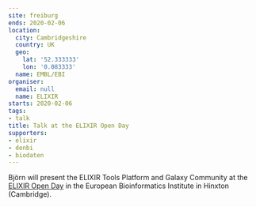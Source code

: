 ```yaml
---
site: freiburg
ends: 2020-02-06
location:
  city: Cambridgeshire
  country: UK
  geo:
    lat: '52.333333'
    lon: '0.083333'
  name: EMBL/EBI
organiser:
  email: null
  name: ELIXIR
starts: 2020-02-06
tags:
- talk
title: Talk at the ELIXIR Open Day
supporters:
- elixir
- denbi
- biodaten
---
```


Björn will present the ELIXIR Tools Platform and Galaxy Community at the [ELIXIR Open Day](https://elixir-europe.org/events/elixir-open-day) in the European Bioinformatics Institute in Hinxton (Cambridge).

